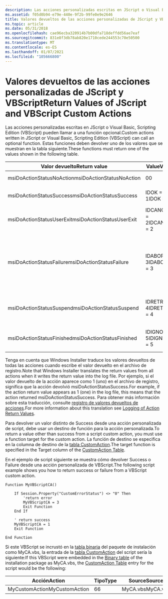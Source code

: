 ```yaml
---
description: Las acciones personalizadas escritas en JScript o Visual Basic, Scripting Edition (VBScript) pueden llamar a una función opcional. Estas funciones deben devolver uno de los valores que se muestran en la tabla siguiente.
ms.assetid: f05d0b94-e79e-440e-9f2b-99fe0e9e2646
title: Valores devueltos de las acciones personalizadas de JScript y VBScript
ms.topic: article
ms.date: 05/31/2018
ms.openlocfilehash: cae96ecba320914b7b00dfa718deffdd56ae7eaf
ms.sourcegitcommit: 831e8f3db78ab820e1710cede244553c70e50500
ms.translationtype: MT
ms.contentlocale: es-ES
ms.lasthandoff: 01/07/2021
ms.locfileid: "105666800"
---
```

# <a name="return-values-of-jscript-and-vbscript-custom-actions"></a><span data-ttu-id="ea8a5-104">Valores devueltos de las acciones personalizadas de JScript y VBScript</span><span class="sxs-lookup"><span data-stu-id="ea8a5-104">Return Values of JScript and VBScript Custom Actions</span></span>

<span data-ttu-id="ea8a5-105">Las acciones personalizadas escritas en JScript o Visual Basic, Scripting Edition (VBScript) pueden llamar a una función opcional.</span><span class="sxs-lookup"><span data-stu-id="ea8a5-105">Custom actions written in JScript or Visual Basic, Scripting Edition (VBScript) can call an optional function.</span></span> <span data-ttu-id="ea8a5-106">Estas funciones deben devolver uno de los valores que se muestran en la tabla siguiente.</span><span class="sxs-lookup"><span data-stu-id="ea8a5-106">These functions must return one of the values shown in the following table.</span></span>



| <span data-ttu-id="ea8a5-107">Valor devuelto</span><span class="sxs-lookup"><span data-stu-id="ea8a5-107">Return value</span></span>              | <span data-ttu-id="ea8a5-108">Value</span><span class="sxs-lookup"><span data-stu-id="ea8a5-108">Value</span></span>        | <span data-ttu-id="ea8a5-109">Descripción</span><span class="sxs-lookup"><span data-stu-id="ea8a5-109">Description</span></span>                                                                                                |
|---------------------------|--------------|------------------------------------------------------------------------------------------------------------|
| <span data-ttu-id="ea8a5-110">msiDoActionStatusNoAction</span><span class="sxs-lookup"><span data-stu-id="ea8a5-110">msiDoActionStatusNoAction</span></span> | <span data-ttu-id="ea8a5-111">0</span><span class="sxs-lookup"><span data-stu-id="ea8a5-111">0</span></span>            | <span data-ttu-id="ea8a5-112">Acción no ejecutada.</span><span class="sxs-lookup"><span data-stu-id="ea8a5-112">Action not executed.</span></span>                                                                                       |
| <span data-ttu-id="ea8a5-113">msiDoActionStatusSuccess</span><span class="sxs-lookup"><span data-stu-id="ea8a5-113">msiDoActionStatusSuccess</span></span>  | <span data-ttu-id="ea8a5-114">IDOK = 1</span><span class="sxs-lookup"><span data-stu-id="ea8a5-114">IDOK = 1</span></span>     | <span data-ttu-id="ea8a5-115">Acción completada correctamente.</span><span class="sxs-lookup"><span data-stu-id="ea8a5-115">Action completed successfully.</span></span>                                                                             |
| <span data-ttu-id="ea8a5-116">msiDoActionStatusUserExit</span><span class="sxs-lookup"><span data-stu-id="ea8a5-116">msiDoActionStatusUserExit</span></span> | <span data-ttu-id="ea8a5-117">IDCANCEL = 2</span><span class="sxs-lookup"><span data-stu-id="ea8a5-117">IDCANCEL = 2</span></span> | <span data-ttu-id="ea8a5-118">Finalización prematura por usuario.</span><span class="sxs-lookup"><span data-stu-id="ea8a5-118">Premature termination by user.</span></span>                                                                             |
| <span data-ttu-id="ea8a5-119">msiDoActionStatusFailure</span><span class="sxs-lookup"><span data-stu-id="ea8a5-119">msiDoActionStatusFailure</span></span>  | <span data-ttu-id="ea8a5-120">IDABORT = 3</span><span class="sxs-lookup"><span data-stu-id="ea8a5-120">IDABORT = 3</span></span>  | <span data-ttu-id="ea8a5-121">Error irrecuperable.</span><span class="sxs-lookup"><span data-stu-id="ea8a5-121">Unrecoverable error.</span></span> <span data-ttu-id="ea8a5-122">Se devuelve si se produce un error durante el análisis o la ejecución de JScript o VBScript.</span><span class="sxs-lookup"><span data-stu-id="ea8a5-122">Returned if there is an error during parsing or execution of the JScript or VBScript.</span></span> |
| <span data-ttu-id="ea8a5-123">msiDoActionStatusSuspend</span><span class="sxs-lookup"><span data-stu-id="ea8a5-123">msiDoActionStatusSuspend</span></span>  | <span data-ttu-id="ea8a5-124">IDRETRY = 4</span><span class="sxs-lookup"><span data-stu-id="ea8a5-124">IDRETRY = 4</span></span>  | <span data-ttu-id="ea8a5-125">Secuencia suspendida que se reanudará más adelante.</span><span class="sxs-lookup"><span data-stu-id="ea8a5-125">Suspended sequence to be resumed later.</span></span>                                                                    |
| <span data-ttu-id="ea8a5-126">msiDoActionStatusFinished</span><span class="sxs-lookup"><span data-stu-id="ea8a5-126">msiDoActionStatusFinished</span></span> | <span data-ttu-id="ea8a5-127">IDIGNORE = 5</span><span class="sxs-lookup"><span data-stu-id="ea8a5-127">IDIGNORE = 5</span></span> | <span data-ttu-id="ea8a5-128">Omitir las acciones restantes.</span><span class="sxs-lookup"><span data-stu-id="ea8a5-128">Skip remaining actions.</span></span> <span data-ttu-id="ea8a5-129">No es un error.</span><span class="sxs-lookup"><span data-stu-id="ea8a5-129">Not an error.</span></span>                                                                      |



 

<span data-ttu-id="ea8a5-130">Tenga en cuenta que Windows Installer traduce los valores devueltos de todas las acciones cuando escribe el valor devuelto en el archivo de registro.</span><span class="sxs-lookup"><span data-stu-id="ea8a5-130">Note that Windows Installer translates the return values from all actions when it writes the return value into the log file.</span></span> <span data-ttu-id="ea8a5-131">Por ejemplo, si el valor devuelto de la acción aparece como 1 (uno) en el archivo de registro, significa que la acción devolvió msiDoActionStatusSuccess.</span><span class="sxs-lookup"><span data-stu-id="ea8a5-131">For example, if the action return value appears as 1 (one) in the log file, this means that the action returned msiDoActionStatusSuccess.</span></span> <span data-ttu-id="ea8a5-132">Para obtener más información sobre esta traducción, consulte [registro de valores devueltos de acciones](logging-of-action-return-values.md).</span><span class="sxs-lookup"><span data-stu-id="ea8a5-132">For more information about this translation see [Logging of Action Return Values](logging-of-action-return-values.md).</span></span>

<span data-ttu-id="ea8a5-133">Para devolver un valor distinto de Success desde una acción personalizada de script, debe usar un destino de función para la acción personalizada.</span><span class="sxs-lookup"><span data-stu-id="ea8a5-133">To return a value other than success from a script custom action, you must use a function target for the custom action.</span></span> <span data-ttu-id="ea8a5-134">La función de destino se especifica en la columna de destino de la [tabla CustomAction](customaction-table.md).</span><span class="sxs-lookup"><span data-stu-id="ea8a5-134">The target function is specified in the Target column of the [CustomAction Table](customaction-table.md).</span></span>

<span data-ttu-id="ea8a5-135">En el ejemplo de script siguiente se muestra cómo devolver Success o Failure desde una acción personalizada de VBScript.</span><span class="sxs-lookup"><span data-stu-id="ea8a5-135">The following script example shows you how to return success or failure from a VBScript custom action.</span></span>


```VB
Function MyVBScriptCA()

    If Session.Property("CustomErrorStatus") <> "0" Then
        'return error
        MyVBScriptCA = 3
        Exit Function
    End If

    ' return success
    MyVBScriptCA = 1
    Exit Function

End Function
```



<span data-ttu-id="ea8a5-136">Si este VBScript se incrustó en la [tabla binaria](binary-table.md) del paquete de instalación como MyCA.vbs, la entrada de la [tabla CustomAction](customaction-table.md) del script sería la siguiente:</span><span class="sxs-lookup"><span data-stu-id="ea8a5-136">If this VBScript were embedded in the [Binary table](binary-table.md) of the installation package as MyCA.vbs, the [CustomAction Table](customaction-table.md) entry for the script would be the following:</span></span>



| <span data-ttu-id="ea8a5-137">Acción</span><span class="sxs-lookup"><span data-stu-id="ea8a5-137">Action</span></span>         | <span data-ttu-id="ea8a5-138">Tipo</span><span class="sxs-lookup"><span data-stu-id="ea8a5-138">Type</span></span> | <span data-ttu-id="ea8a5-139">Source</span><span class="sxs-lookup"><span data-stu-id="ea8a5-139">Source</span></span>   | <span data-ttu-id="ea8a5-140">Destino</span><span class="sxs-lookup"><span data-stu-id="ea8a5-140">Target</span></span>       |
|----------------|------|----------|--------------|
| <span data-ttu-id="ea8a5-141">MyCustomAction</span><span class="sxs-lookup"><span data-stu-id="ea8a5-141">MyCustomAction</span></span> | <span data-ttu-id="ea8a5-142">6</span><span class="sxs-lookup"><span data-stu-id="ea8a5-142">6</span></span>    | <span data-ttu-id="ea8a5-143">MyCA.vbs</span><span class="sxs-lookup"><span data-stu-id="ea8a5-143">MyCA.vbs</span></span> | <span data-ttu-id="ea8a5-144">MyVBScriptCA</span><span class="sxs-lookup"><span data-stu-id="ea8a5-144">MyVBScriptCA</span></span> |



 

 

 



